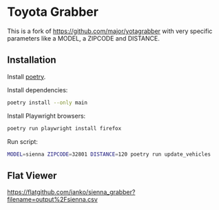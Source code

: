 # Toyota Grabber

This is a fork of https://github.com/major/yotagrabber with very specific
parameters like a MODEL, a ZIPCODE and DISTANCE.

## Installation

Install [poetry](https://python-poetry.org/docs/).

Install dependencies:

```bash
poetry install --only main
```

Install Playwright browsers:

```bash
poetry run playwright install firefox
```

Run script:

```bash
MODEL=sienna ZIPCODE=32801 DISTANCE=120 poetry run update_vehicles
```

## Flat Viewer

https://flatgithub.com/ianko/sienna_grabber?filename=output%2Fsienna.csv

